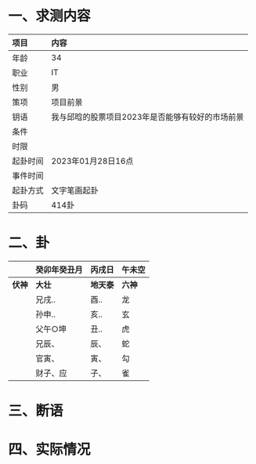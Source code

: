 # 一、求测内容
|项目|内容|
|:-|:-|
|年龄|34|
|职业|IT|
|性别|男|
|策项|项目前景|
|钥语|我与邱晗的股票项目2023年是否能够有较好的市场前景|
|条件||
|时限||
|起卦时间|2023年01月28日16点|
|事件时间||
|起卦方式|文字笔画起卦|
|卦码|414卦|

# 二、卦
||癸卯年癸丑月|丙戌日|午未空|
|:-|:-|:-|:-|
|**伏神**|**大壮**|**地天泰**|**六神**|
||兄戌..|酉..|龙|
||孙申..|亥..|玄|
||父午○坤|丑..|虎|
||兄辰、|辰、|蛇|
||官寅、|寅、|勾|
||财子、应|子、|雀|


# 三、断语

# 四、实际情况